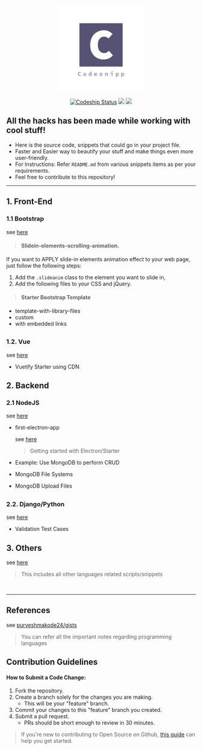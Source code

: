<p align="center" ><a href="https://github.com/purveshmakode24/snippets" target="_blank" rel="noopener noreferrer"><img width="230" src="assets/logo/codesnipp-logo.png" alt="system monitor logo"></a></p>

<p align="center">
<a href="https://app.codeship.com/projects/370818" target="_blank"><img src="https://app.codeship.com/projects/3a809d00-d787-0137-1a21-42950646b1d0/status?branch=master" alt="Codeship Status"></a>
<a href="https://github.com/purveshmakode24/Codesnipp/graphs/contributors"><img src="https://img.shields.io/github/contributors/purveshmakode24/Codesnipp?color=green"></a>
<a href="https://github.com/purveshmakode24/Codesnipp"><img src="https://badges.frapsoft.com/os/v2/open-source.svg?v=103"></a>  
</p>  

<h2>All the hacks has been made while working with cool stuff!</h2>

- Here is the source code, snippets that could go in your project file.
- Faster and Easier way to beautify your stuff and make things even more user-friendly.
- For Instructions: Refer `README.md` from various snippets items as per your requirements. 
- Feel free to contribute to this repository!
-----------------------------------------------------

## 1. Front-End
 
### 1.1 Bootstrap
see [here](https://github.com/purveshmakode24/Codesnipp/tree/master/1.%20Frontend/1.1.%20Bootstrap)

> #### Slidein-elements-scrolling-animation.

If you want to APPLY slide-in elements animation effect to your web page, just follow the following steps:

1. Add the `.slideanim` class to the element you want to slide in, 
2. Add the following files to your CSS and jQuery. 

> #### Starter Bootstrap Template

* template-with-library-files
* custom
* with embedded links
<h2></h2>

### 1.2. Vue
see [here](https://github.com/purveshmakode24/Codesnipp/tree/master/1.%20Frontend/1.2.%20Vue/Vuetify%20Starter%20using%20CDN)

* Vuetify Starter using CDN


## 2. Backend

### 2.1 NodeJS
see [here](https://github.com/purveshmakode24/Codesnipp/tree/master/2.%20Backend/2.1.%20NodeJS)

* first-electron-app

  see [here](https://github.com/purveshmakode24/Codesnipp/tree/master/2.%20NodeJS/first-electron-app)
  > Getting started with Electron/Starter 
  
* Example: Use MongoDB to perform CRUD
* MongoDB File Systems
* MongoDB Upload Files 
<h2></h2>

### 2.2. Django/Python
see [here](https://github.com/purveshmakode24/Codesnipp/tree/master/3.%20Django)

* Validation Test Cases


## 3. Others
see [here](https://github.com/purveshmakode24/Codesnipp/tree/master/5.%20Others)
> This includes all other languages related scripts/snippets
<br>

--------------------------------------
<h2>References</h2>

see [purveshmakode24/gists](https://gist.github.com/purveshmakode24)
> You can refer all the important notes regarding programming languages

<h2>Contribution Guidelines</h2>

#### How to Submit a Code Change:

1) Fork the repository.
2) Create a branch solely for the changes you are making.
     - This will be your "feature" branch.
3) Commit your changes to this "feature" branch you created.
4) Submit a pull request.
     - PRs should be short enough to review in 30 minutes.
     
>If you're new to contributing to Open Source on Github, [this guide](https://guides.github.com/activities/contributing-to-open-source/) can help you get started.
